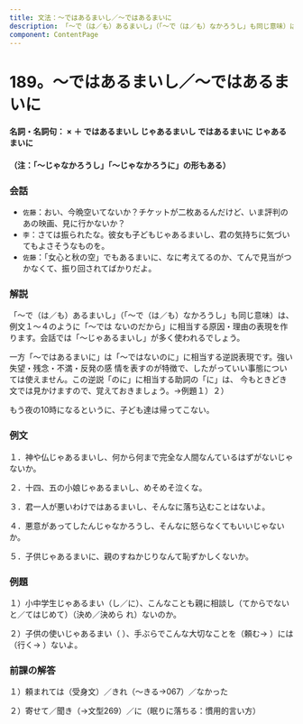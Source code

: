 ```yaml
---
title: 文法：～ではあるまいし／～ではあるまいに
description: 「～で（は／も）あるまいし」（「～で（は／も）なかろうし」も同じ意味）は、例文１～４のように「～では ないのだから」に相当する原因・理由の表現を作ります。会話では「～じゃあるまいし」が多く使われるでしょう。
component: ContentPage
---
```



# 189。～ではあるまいし／～ではあるまいに
#### 名詞・名詞句： × ＋ ではあるまいし じゃあるまいし ではあるまいに じゃあるまいに
#### （注：「～じゃなかろうし」「～じゃなかろうに」の形もある）
### 会話
- `佐藤`：おい、今晩空いてないか？チケットが二枚あるんだけど、いま評判のあの映画、見に行かないか？
- `李`：さては振られたな。彼女も子どもじゃあるまいし、君の気持ちに気づいてもよさそうなものを。
- `佐藤`：「女心と秋の空」でもあるまいに、なに考えてるのか、てんで見当がつかなくて、振り回されてばかりだよ。
### 解説
「～で（は／も）あるまいし」（「～で（は／も）なかろうし」も同じ意味）は、例文１～４のように「～では ないのだから」に相当する原因・理由の表現を作ります。会話では「～じゃあるまいし」が多く使われるでしょう。

一方「～ではあるまいに」は「～ではないのに」に相当する逆説表現です。強い失望・残念・不満・反発の感 情を表すのが特徴で、したがっていい事態については使えません。この逆説「のに」に相当する助詞の「に」は、 今もときどき文では見かけますので、覚えておきましょう。→例題１）２）

もう夜の10時になるというに、子ども達は帰ってこない。
### 例文
１．神や仏じゃあるまいし、何から何まで完全な人間なんているはずがないじゃないか。

２．十四、五の小娘じゃあるまいし、めそめそ泣くな。

３．君一人が悪いわけではあるまいし、そんなに落ち込むことはないよ。

４．悪意があってしたんじゃなかろうし、そんなに怒らなくてもいいじゃないか。

５．子供じゃあるまいに、親のすねかじりなんて恥ずかしくないか。
### 例題
１）小中学生じゃあるまい（し／に）、こんなことも親に相談し（てからでないと／てはじめて）（決め／決めら れ）ないのか。

２）子供の使いじゃあるまい（ ）、手ぶらでこんな大切なことを（頼む→ ）には（行く→ ）ないよ。
### 前課の解答
１）頼まれては（受身文）／きれ（～きる→067）／なかった

２）寄せて／聞き（→文型269）／に（眠りに落ちる：慣用的言い方）
